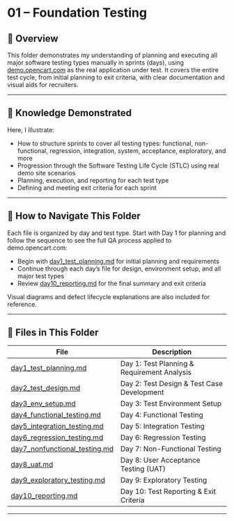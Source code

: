# 01 – Foundation Testing

## 📌 Overview
This folder demonstrates my understanding of planning and executing all major software testing types manually in sprints (days), using [demo.opencart.com](https://demo.opencart.com) as the real application under test. It covers the entire test cycle, from initial planning to exit criteria, with clear documentation and visual aids for recruiters.

---
## 🎯 Knowledge Demonstrated
Here, I illustrate:
- How to structure sprints to cover all testing types: functional, non-functional, regression, integration, system, acceptance, exploratory, and more
- Progression through the Software Testing Life Cycle (STLC) using real demo site scenarios
- Planning, execution, and reporting for each test type
- Defining and meeting exit criteria for each sprint

---

## 🧭 How to Navigate This Folder
Each file is organized by day and test type. Start with Day 1 for planning and follow the sequence to see the full QA process applied to demo.opencart.com:

- Begin with [day1_test_planning.md](./day1_test_planning.md) for initial planning and requirements
- Continue through each day’s file for design, environment setup, and all major test types
- Review [day10_reporting.md](./day10_reporting.md) for the final summary and exit criteria

Visual diagrams and defect lifecycle explanations are also included for reference.

---

## 📂 Files in This Folder
| File | Description |
|------|-------------|
 [day1_test_planning.md](./day1_test_planning.md) | Day 1: Test Planning & Requirement Analysis |
| [day2_test_design.md](./day2_test_design.md) | Day 2: Test Design & Test Case Development |
| [day3_env_setup.md](./day3_env_setup.md) | Day 3: Test Environment Setup |
| [day4_functional_testing.md](./day4_functional_testing.md) | Day 4: Functional Testing |
| [day5_integration_testing.md](./day5_integration_testing.md) | Day 5: Integration Testing |
| [day6_regression_testing.md](./day6_regression_testing.md) | Day 6: Regression Testing |
| [day7_nonfunctional_testing.md](./day7_nonfunctional_testing.md) | Day 7: Non-Functional Testing |
| [day8_uat.md](./day8_uat.md) | Day 8: User Acceptance Testing (UAT) |
| [day9_exploratory_testing.md](./day9_exploratory_testing.md) | Day 9: Exploratory Testing |
| [day10_reporting.md](./day10_reporting.md) | Day 10: Test Reporting & Exit Criteria |

---


